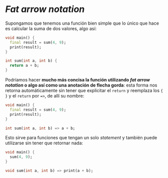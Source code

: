 # _Fat arrow notation_

Supongamos que tenemos una función bien simple que lo único que hace es calcular la suma de dos valores, algo así:

```dart
void main() {
  final result = sum(4, 9);
  print(result);
}

int sum(int a, int b) {
  return a + b;
}
```

Podríamos hacer __mucho más concisa la función utilizando _fat arrow notation_ o algo así como una anotación de flecha gorda__: esta forma nos retorna automáticamente sin tener que explicitar el `return` y reemplaza los `{ }` y el `return` por `=>`, de allí su nombre:

```dart
void main() {
  final result = sum(4, 9);
  print(result);
}

int sum(int a, int b) => a + b;
```

Esto sirve para funciones que tengan un solo _statement_ y también puede utilizarse sin tener que retornar nada:

```dart
void main() {
  sum(4, 9);
}

void sum(int a, int b) => print(a + b);
```

